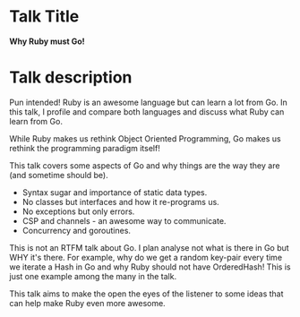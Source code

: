 # Talk Title

**Why Ruby must Go!**

# Talk description

Pun intended!
Ruby is an awesome language but can learn a lot from Go. In this talk, I profile and compare both languages and discuss what Ruby can learn from Go.

While Ruby makes us rethink Object Oriented Programming, Go makes us rethink the programming paradigm itself!

This talk covers some aspects of Go and why things are the way they are (and sometime should be).
- Syntax sugar and importance of static data types.
- No classes but interfaces and how it re-programs us.
- No exceptions but only errors.
- CSP and channels - an awesome way to communicate.
- Concurrency and goroutines.

This is not an RTFM talk about Go. I plan analyse not what is there in Go but WHY it's there. For example, why do we get a random key-pair every time we iterate a Hash in Go and why Ruby should not have OrderedHash! This is just one example among the many in the talk.

This talk aims to make the open the eyes of the listener to some ideas that can help make Ruby even more awesome.
